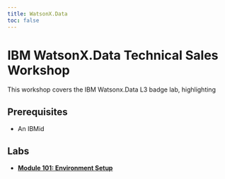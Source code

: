 ```yaml
---
title: WatsonX.Data
toc: false
---
```


# IBM WatsonX.Data Technical Sales Workshop

This workshop covers the IBM Watsonx.Data L3 badge lab, highlighting 



## Prerequisites

- An IBMid

## Labs

- **[Module 101: Environment Setup](/envizi/101)**

